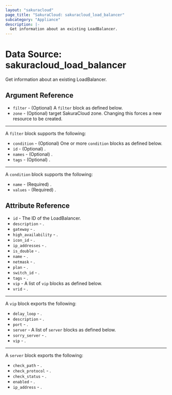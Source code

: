 ```yaml
---
layout: "sakuracloud"
page_title: "SakuraCloud: sakuracloud_load_balancer"
subcategory: "Appliance"
description: |-
  Get information about an existing LoadBalancer.
---
```


# Data Source: sakuracloud_load_balancer

Get information about an existing LoadBalancer.

## Argument Reference

* `filter` - (Optional) A `filter` block as defined below.
* `zone` - (Optional) target SakuraCloud zone. Changing this forces a new resource to be created.


---

A `filter` block supports the following:

* `condition` - (Optional) One or more `condition` blocks as defined below.
* `id` - (Optional) .
* `names` - (Optional) .
* `tags` - (Optional) .

---

A `condition` block supports the following:

* `name` - (Required) .
* `values` - (Required) .


## Attribute Reference

* `id` - The ID of the LoadBalancer.
* `description` - .
* `gateway` - .
* `high_availability` - .
* `icon_id` - .
* `ip_addresses` - .
* `is_double` - .
* `name` - .
* `netmask` - .
* `plan` - .
* `switch_id` - .
* `tags` - .
* `vip` - A list of `vip` blocks as defined below.
* `vrid` - .


---

A `vip` block exports the following:

* `delay_loop` - .
* `description` - .
* `port` - .
* `server` - A list of `server` blocks as defined below.
* `sorry_server` - .
* `vip` - .

---

A `server` block exports the following:

* `check_path` - .
* `check_protocol` - .
* `check_status` - .
* `enabled` - .
* `ip_address` - .



